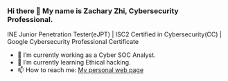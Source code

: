 ### Hi there 👋 My name is Zachary Zhi, Cybersecurity Professional.

INE Junior Penetration Tester(eJPT) | ISC2 Certified in Cybersecurity(CC) | Google Cybersecurity Professional Certificate

- 🔭 I’m currently working as a Cyber SOC Analyst.
- 🌱 I’m currently learning Ethical hacking.
- 📫 How to reach me: [My personal web page](https://vegepizza.github.io/)
